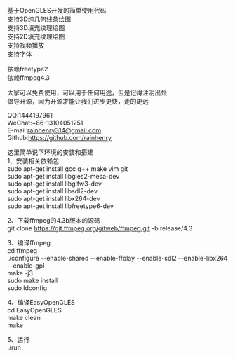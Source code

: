 基于OpenGLES开发的简单使用代码  
支持3D纯几何线条绘图  
支持3D填充纹理绘图  
支持2D填充纹理绘图  
支持视频播放  
支持字体

依赖freetype2  
依赖ffmpeg4.3  


大家可以免费使用，可以用于任何用途，但是记得注明出处  
倡导开源，因为开源才能让我们进步更快，走的更远

QQ:1444197961  
WeChat:+86-13104051251  
E-mail:rainhenry314@gmail.com  
Github:https://github.com/rainhenry  

这里简单说下环境的安装和搭建  
1、安装相关依赖包  
sudo apt-get install gcc g++ make vim git  
sudo apt-get install libgles2-mesa-dev  
sudo apt-get install libglfw3-dev  
sudo apt-get install libsdl2-dev  
sudo apt-get install libx264-dev  
sudo apt-get install libfreetype6-dev  

2、下载ffmpeg的4.3b版本的源码  
git clone https://git.ffmpeg.org/gitweb/ffmpeg.git -b release/4.3

3、编译ffmpeg  
cd ffmpeg  
./configure --enable-shared --enable-ffplay --enable-sdl2 --enable-libx264 --enable-gpl  
make -j3  
sudo make install  
sudo ldconfig  

4、编译EasyOpenGLES  
cd EasyOpenGLES  
make clean  
make  

5、运行  
./run



